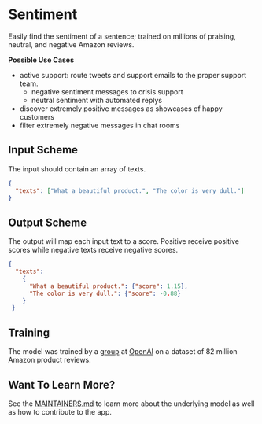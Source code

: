 # Sentiment
Easily find the sentiment of a sentence; trained on millions of praising, neutral, and negative Amazon reviews.

**Possible Use Cases**
  * active support: route tweets and support emails to the proper support team.
     - negative sentiment messages to crisis support
     - neutral sentiment with automated replys
  * discover extremely positive messages as showcases of happy customers
  * filter extremely negative messages in chat rooms
  

## Input Scheme
The input should contain an array of texts. 
``` json
{
  "texts": ["What a beautiful product.", "The color is very dull."]
}
```

## Output Scheme
The output will map each input text to a score. Positive receive positive scores while negative texts receive negative 
scores. 
 
``` json
{
  "texts": 
    {
      "What a beautiful product.": {"score": 1.15},
      "The color is very dull.": {"score": -0.88}
    }
 }
```


## Training
The model was trained by a [group][1] at [OpenAI][2] on a dataset of 82 million Amazon product reviews.


## Want To Learn More?
See the [MAINTAINERS.md][3] to learn more about the underlying model as well as how to contribute to the app.


[1]: https://arxiv.org/pdf/1704.01444.pdf
[2]: https://openai.com/
[3]: https://github.com/DopplerFoundation/example-app-sentiment/blob/master/MAINTAINERS.md
